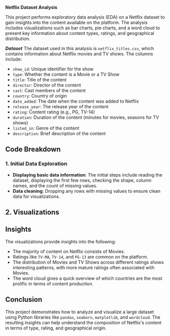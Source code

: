 **Netflix Dataset Analysis**

This project performs exploratory data analysis (EDA) on a Netflix dataset to gain insights 
into the content available on the platform. The analysis includes visualizations such as bar charts, pie charts, 
and a word cloud to present key information about content types, ratings, and geographical distribution.

***Dataset***
The dataset used in this analysis is `netflix_titles.csv`, which contains information about Netflix movies and TV shows. The columns include:
- `show_id`: Unique identifier for the show
- `type`: Whether the content is a Movie or a TV Show
- `title`: Title of the content
- `director`: Director of the content
- `cast`: Cast members of the content
- `country`: Country of origin
- `date_added`: The date when the content was added to Netflix
- `release_year`: The release year of the content
- `rating`: Content rating (e.g., PG, TV-14)
- `duration`: Duration of the content (minutes for movies, seasons for TV shows)
- `listed_in`: Genre of the content
- `description`: Brief description of the content
## Code Breakdown

### 1. Initial Data Exploration
- **Displaying basic data information**: The initial steps include reading the dataset, displaying the first few rows, checking the shape, column names, and the count of missing values.
- **Data cleaning**: Dropping any rows with missing values to ensure clean data for visualizations.

## 2. Visualizations

## Insights

The visualizations provide insights into the following:
- The majority of content on Netflix consists of Movies.
- Ratings like `TV-MA`, `TV-14`, and `PG-13` are common on the platform.
- The distribution of Movies and TV Shows across different ratings shows interesting patterns, with more mature ratings often associated with Movies.
- The word cloud gives a quick overview of which countries are the most prolific in terms of content production.

## Conclusion

This project demonstrates how to analyze and visualize a large dataset using Python libraries like `pandas`, `seaborn`, `matplotlib`, and `wordcloud`. The resulting insights can help understand the composition of Netflix's content in terms of type, rating, and geographical origin.
